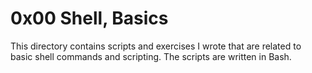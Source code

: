 # 0x00 Shell, Basics

This directory contains scripts and exercises I wrote that are related to basic shell commands and scripting. The scripts are written in Bash.
